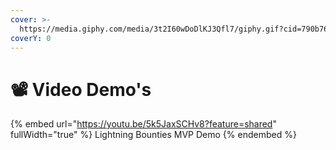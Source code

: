 ```yaml
---
cover: >-
  https://media.giphy.com/media/3t2I60wDoDlKJ3Qfl7/giphy.gif?cid=790b7611023prjhvx5xvyngr98y57hjbzei8uc2qflfmx59n&ep=v1_gifs_search&rid=giphy.gif&ct=g
coverY: 0
---
```


# 📽️ Video Demo's



{% embed url="https://youtu.be/5k5JaxSCHv8?feature=shared" fullWidth="true" %}
Lightning Bounties MVP Demo&#x20;
{% endembed %}



<figure><img src="https://media.giphy.com/media/ELdhh2TAeFEam7FA1a/giphy.gif?cid=ecf05e47imi0adhclgpjxo5htcfx0jpje6nqt7ufatom3xfs&#x26;ep=v1_gifs_search&#x26;rid=giphy.gif&#x26;ct=g" alt=""><figcaption></figcaption></figure>

